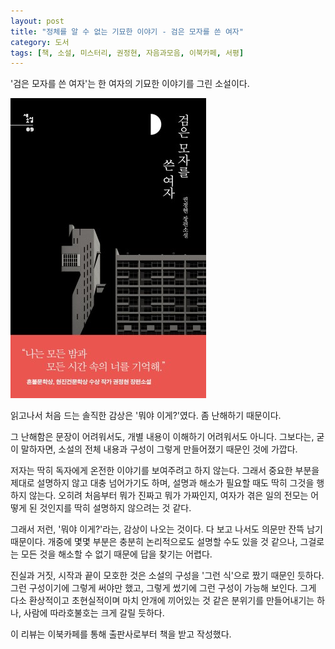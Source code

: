```yaml
---
layout: post
title: "정체를 알 수 없는 기묘한 이야기 - 검은 모자를 쓴 여자"
category: 도서
tags: [책, 소설, 미스터리, 권정현, 자음과모음, 이북카페, 서평]
---
```


'검은 모자를 쓴 여자'는
한 여자의 기묘한 이야기를 그린 소설이다.

![표지](/images/book/woman-in-the-black-hat-book-h480.jpg)

읽고나서 처음 드는 솔직한 감상은 '뭐야 이게?'였다.
좀 난해하기 때문이다.

그 난해함은 문장이 어려워서도,
개별 내용이 이해하기 어려워서도 아니다.
그보다는, 굳이 말하자면, 소설의 전체 내용과 구성이 그렇게 만들어졌기 때문인 것에 가깝다.

저자는 딱히 독자에게 온전한 이야기를 보여주려고 하지 않는다.
그래서 중요한 부분을 제대로 설명하지 않고 대충 넘어가기도 하며,
설명과 해소가 필요할 때도 딱히 그것을 행하지 않는다.
오히려 처음부터 뭐가 진짜고 뭐가 가짜인지,
여자가 겪은 일의 전모는 어떻게 된 것인지를 딱히 설명하지 않으려는 것 같다.

그래서 저런, '뭐야 이게?'라는, 감상이 나오는 것이다.
다 보고 나서도 의문만 잔뜩 남기 때문이다.
개중에 몇몇 부분은 충분히 논리적으로도 설명할 수도 있을 것 같으나,
그걸로는 모든 것을 해소할 수 없기 때문에 답을 찾기는 어렵다.

진실과 거짓, 시작과 끝이 모호한 것은
소설의 구성을 '그런 식'으로 짰기 때문인 듯하다.
그런 구성이기에 그렇게 써야만 했고,
그렇게 썼기에 그런 구성이 가능해 보인다.
그게 다소 환상적이고 초현실적이며 마치 안개에 끼어있는 것 같은 분위기를 만들어내기는 하나,
사람에 따라호불호는 크게 갈릴 듯하다.



<div class="im im-info">
이 리뷰는 이북카페를 통해 출판사로부터 책을 받고 작성했다.
</div>
